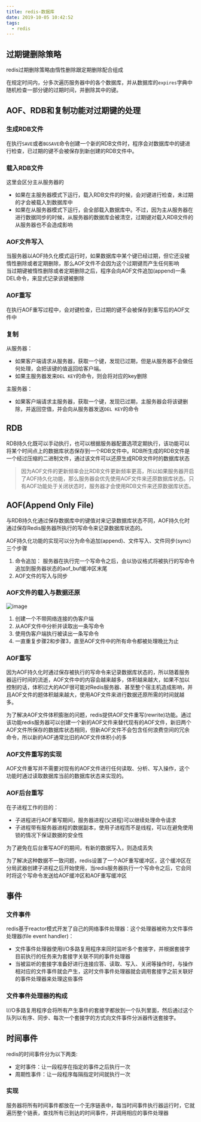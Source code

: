 ```yaml
---
title: redis-数据库
date: 2019-10-05 10:42:52
tags:
  - redis
---
```


## 过期键删除策略

redis过期删除策略由惰性删除跟定期删除配合组成

在规定时间内，分多次遍历服务器中的各个数据库，并从数据库的`expires`字典中随机检查一部分键的过期时间，并删除其中的键。


## AOF、RDB和复制功能对过期键的处理

### 生成RDB文件
在执行`SAVE`或者`BGSAVE`命令创建一个新的RDB文件时，程序会对数据库中的键进行检查，已过期的键不会被保存到新创建的RDB文件中。

### 载入RDB文件
这里会区分主从服务器的
- 如果在主服务器模式下运行，载入RDB文件的时候，会对键进行检查，未过期的才会被载入到数据库中
- 如果在从服务器模式下运行，会全部载入数据库中。不过，因为主从服务器在进行数据同步的时候，从服务器的数据库会被清空，过期键对载入RDB文件的从服务器也不会造成影响

### AOF文件写入

当服务器以AOF持久化模式运行时，如果数据库中某个键已经过期，但它还没被惰性删除或者定期删除，那么AOF文件不会因为这个过期键而产生任何影响  
当过期键被惰性删除或者定期删除之后，程序会向AOF文件追加(append)一条DEL命令，来显式记录该键被删除

### AOF重写
在执行AOF重写过程中，会对键检查，已过期的键不会被保存到重写后的AOF文件中

### 复制

从服务器：  
- 如果客户端请求从服务器，获取一个键，发现已过期，但是从服务器不会做任何处理，会把该键的值返回给客户端。
- 如果主服务器发来`DEL KEY`的命令，则会将对应的key删除

主服务器：  
- 如果客户端请求主服务器，获取一个键，发现已过期，主服务器会将该键删除，并返回空值，并会向从服务器发送`DEL KEY`的命令


## RDB
RDB持久化既可以手动执行，也可以根据服务器配置选项定期执行，该功能可以将某个时间点上的数据库状态保存到一个RDB文件中。RDB所生成的RDB文件是一个经过压缩的二进制文件，通过该文件可以还原生成RDB文件时的数据库状态

> 因为AOF文件的更新频率会比RDB文件更新频率更高，所以如果服务器开启了AOF持久化功能，那么服务器会优先使用AOF文件来还原数据库状态。只有AOF功能处于关闭状态时，服务器才会使用RDB文件来还原数据库状态。

## AOF(Append Only File)
与RDB持久化通过保存数据库中的键值对来记录数据库状态不同，AOF持久化时通过保存Redis服务器所执行的写命令来记录数据库状态的。

AOF持久化功能的实现可以分为命令追加(append)、文件写入、文件同步(sync)三个步骤

1. 命令追加： 服务器在执行完一个写命令之后，会以协议格式将被执行的写命令追加到服务器状态的aof_buf缓冲区末尾
2. AOF文件的写入与同步

### AOF文件的载入与数据还原
![image](https://user-images.githubusercontent.com/38010908/66124737-c7aab300-e617-11e9-97c2-6d7a72cff146.png)

1. 创建一个不带网络连接的伪客户端
2. 从AOF文件中分析并读取出一条写命令
3. 使用伪客户端执行被读出一条写命令
4. 一直重复步骤2和步骤3，直至AOF文件中的所有命令都被处理晚比为止

### AOF重写

因为AOF持久化时通过保存被执行的写命令来记录数据库状态的，所以随着服务器运行时间的流逝，AOF文件中的内容会越来越多，体积越来越大，如果不加以控制的话，体积过大的AOF很可能对Redis服务器、甚至整个宿主机造成影响，并且AOF文件的题体积越来越大，使用AOF文件来进行数据还原所需的时间就越多。

为了解决AOF文件体积膨胀的问题，redis提供AOF文件重写(rewrite)功能。通过该功能redis服务器可以创建一个新的AOF文件来替代现有的AOF文件，新旧两个AOF文件所保存的数据库状态相同，但新AOF文件不会包含任何浪费空间的冗余命令，所以新的AOF通常比旧的AOF文件体积小的多


### AOF文件重写的实现

AOF文件重写并不需要对现有的AOF文件进行任何读取、分析、写入操作，这个功能时通过读取数据库当前的数据库状态来实现的。

### AOF后台重写

在子进程工作的目的：
- 子进程进行AOF重写期间，服务器进程(父进程)可以继续处理命令请求
- 子进程带有服务器进程的数据副本，使用子进程而不是线程，可以在避免使用锁的情况下保证数据的安全性

为了避免在后台重写AOF的期间，有新的数据写入，则造成丢失

为了解决这种数据不一致问题，redis设置了一个AOF重写缓冲区，这个缓冲区在分局武器创建子进程之后开始使用，当redis服务器执行一个写命令之后，它会同时将这个写命令发送给AOF缓冲区和AOF重写缓冲区


## 事件

### 文件事件
redis基于reactor模式开发了自己的网络事件处理器：这个处理器被称为文件事件处理器(file event handler)：
- 文件事件处理器使用I/O多路复用程序来同时监听多个套接字，并根据套接字目前执行的任务来为套接字关联不同的事件处理器
- 当被监听的套接字准备好进行连接应答、读取、写入、关闭等操作时，与操作相对应的文件事件就会产生，这时文件事件处理器就会调用套接字之前关联好的事件处理器来处理这些事件

### 文件事件处理器的构成

I//O多路复用程序会将所有产生事件的套接字都放到一个队列里面，然后通过这个队列以有序、同步、每次一个套接字的方式向文件事件分派器传送套接字。


## 时间事件

redis的时间事件分为以下两类:
- 定时事件：让一段程序在指定的事件之后执行一次
- 周期性事件：让一段程序每隔指定时间就执行一次

### 实现
服务器将所有时间事件都放在一个无序链表中，每当时间事件执行器运行时，它就遍历整个链表，查找所有已到达的时间事件，并调用相应的事件处理器






